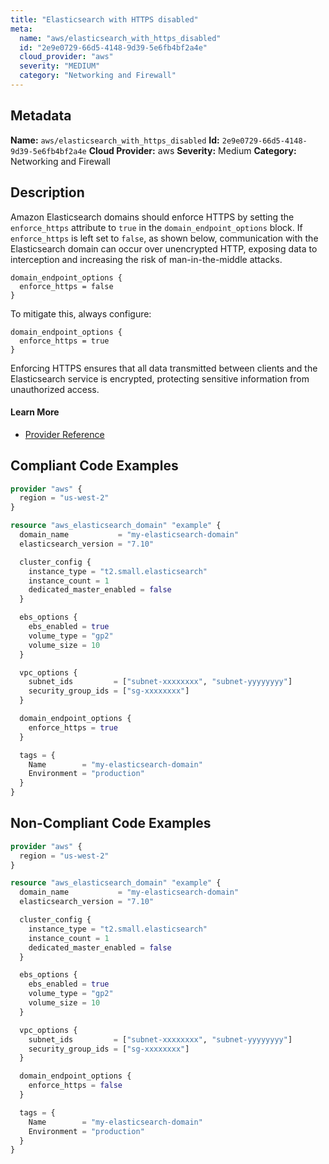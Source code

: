 ```yaml
---
title: "Elasticsearch with HTTPS disabled"
meta:
  name: "aws/elasticsearch_with_https_disabled"
  id: "2e9e0729-66d5-4148-9d39-5e6fb4bf2a4e"
  cloud_provider: "aws"
  severity: "MEDIUM"
  category: "Networking and Firewall"
---
```

## Metadata
**Name:** `aws/elasticsearch_with_https_disabled`
**Id:** `2e9e0729-66d5-4148-9d39-5e6fb4bf2a4e`
**Cloud Provider:** aws
**Severity:** Medium
**Category:** Networking and Firewall
## Description
Amazon Elasticsearch domains should enforce HTTPS by setting the `enforce_https` attribute to `true` in the `domain_endpoint_options` block. If `enforce_https` is left set to `false`, as shown below, communication with the Elasticsearch domain can occur over unencrypted HTTP, exposing data to interception and increasing the risk of man-in-the-middle attacks.

```
domain_endpoint_options {
  enforce_https = false
}
```

To mitigate this, always configure:

```
domain_endpoint_options {
  enforce_https = true
}
```

Enforcing HTTPS ensures that all data transmitted between clients and the Elasticsearch service is encrypted, protecting sensitive information from unauthorized access.

#### Learn More

 - [Provider Reference](https://registry.terraform.io/providers/hashicorp/aws/latest/docs/resources/elasticsearch_domain#enforce_https)


## Compliant Code Examples
```terraform
provider "aws" {
  region = "us-west-2"
}

resource "aws_elasticsearch_domain" "example" {
  domain_name           = "my-elasticsearch-domain"
  elasticsearch_version = "7.10"

  cluster_config {
    instance_type = "t2.small.elasticsearch"
    instance_count = 1
    dedicated_master_enabled = false
  }

  ebs_options {
    ebs_enabled = true
    volume_type = "gp2"
    volume_size = 10
  }

  vpc_options {
    subnet_ids         = ["subnet-xxxxxxxx", "subnet-yyyyyyyy"]
    security_group_ids = ["sg-xxxxxxxx"]
  }

  domain_endpoint_options {
    enforce_https = true
  }

  tags = {
    Name        = "my-elasticsearch-domain"
    Environment = "production"
  }
}

```
## Non-Compliant Code Examples
```terraform
provider "aws" {
  region = "us-west-2"
}

resource "aws_elasticsearch_domain" "example" {
  domain_name           = "my-elasticsearch-domain"
  elasticsearch_version = "7.10"

  cluster_config {
    instance_type = "t2.small.elasticsearch"
    instance_count = 1
    dedicated_master_enabled = false
  }

  ebs_options {
    ebs_enabled = true
    volume_type = "gp2"
    volume_size = 10
  }

  vpc_options {
    subnet_ids         = ["subnet-xxxxxxxx", "subnet-yyyyyyyy"]
    security_group_ids = ["sg-xxxxxxxx"]
  }

  domain_endpoint_options {
    enforce_https = false
  }

  tags = {
    Name        = "my-elasticsearch-domain"
    Environment = "production"
  }
}

```